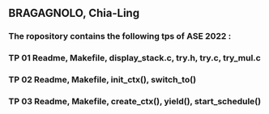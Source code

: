 ## BRAGAGNOLO, Chia-Ling

### The ropository contains the following tps of ASE 2022 :
 
### TP 01 Readme, Makefile, display_stack.c, try.h, try.c, try_mul.c

### TP 02 Readme, Makefile, init_ctx(), switch_to()

### TP 03 Readme, Makefile, create_ctx(), yield(), start_schedule()
